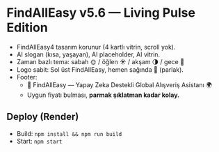 # FindAllEasy v5.6 — Living Pulse Edition

- FindAllEasy4 tasarım korunur (4 kartlı vitrin, scroll yok).
- AI slogan (kısa, yaşayan), AI placeholder, AI vitrin.
- Zaman bazlı tema: sabah 🌞 / öğlen ☀️ / akşam 🌗 / gece 🌙
- Logo sabit: Sol üst FindAllEasy, hemen sağında 🫰 (parlak).
- Footer: 
  - 🤖 FindAllEasy — Yapay Zeka Destekli Global Alışveriş Asistanı 🌍  
  - Uygun fiyatı bulması, **parmak şıklatman kadar kolay.**

## Deploy (Render)
- Build: `npm install && npm run build`
- Start: `npm start`
